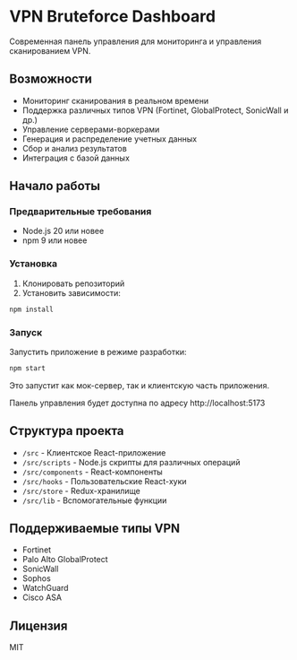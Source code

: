 # VPN Bruteforce Dashboard

Современная панель управления для мониторинга и управления сканированием VPN.

## Возможности

- Мониторинг сканирования в реальном времени
- Поддержка различных типов VPN (Fortinet, GlobalProtect, SonicWall и др.)
- Управление серверами-воркерами
- Генерация и распределение учетных данных
- Сбор и анализ результатов
- Интеграция с базой данных

## Начало работы

### Предварительные требования

- Node.js 20 или новее
- npm 9 или новее

### Установка

1. Клонировать репозиторий
2. Установить зависимости:

```bash
npm install
```

### Запуск

Запустить приложение в режиме разработки:

```bash
npm start
```

Это запустит как мок-сервер, так и клиентскую часть приложения.

Панель управления будет доступна по адресу http://localhost:5173

## Структура проекта

- `/src` - Клиентское React-приложение
- `/src/scripts` - Node.js скрипты для различных операций
- `/src/components` - React-компоненты
- `/src/hooks` - Пользовательские React-хуки
- `/src/store` - Redux-хранилище
- `/src/lib` - Вспомогательные функции

## Поддерживаемые типы VPN

- Fortinet
- Palo Alto GlobalProtect
- SonicWall
- Sophos
- WatchGuard
- Cisco ASA

## Лицензия

MIT